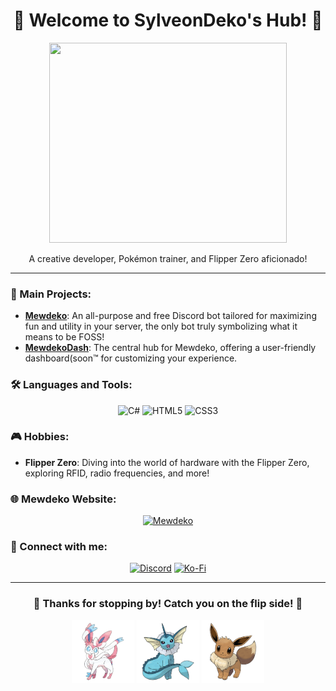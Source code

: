 <h1 align="center">🌟 Welcome to SylveonDeko's Hub! 🌟</h1>

<p align="center">
  <img src="https://cdn.mewdeko.tech/sylv.gif" width="380" height="320">
</p>

<p align="center">
  A creative developer, Pokémon trainer, and Flipper Zero aficionado!
</p>

---

### 🚀 Main Projects:
- **[Mewdeko](https://github.com/SylveonDeko/Mewdeko)**: An all-purpose and free Discord bot tailored for maximizing fun and utility in your server, the only bot truly symbolizing what it means to be FOSS!
- **[MewdekoDash](https://github.com/SylveonDeko/MewdekoDash)**: The central hub for Mewdeko, offering a user-friendly dashboard(soon:tm: for customizing your experience.

### 🛠️ Languages and Tools:
<p align="center">
  <img alt="C#" src="https://img.shields.io/badge/C%23-239120?style=flat-square&logo=c-sharp&logoColor=white" />
  <img alt="HTML5" src="https://img.shields.io/badge/HTML5-E34F26?style=flat-square&logo=html5&logoColor=white" />
  <img alt="CSS3" src="https://img.shields.io/badge/CSS3-1572B6?style=flat-square&logo=css3&logoColor=white" />
</p>

### 🎮 Hobbies:
- **Flipper Zero**: Diving into the world of hardware with the Flipper Zero, exploring RFID, radio frequencies, and more!

### 🌐 Mewdeko Website:
<p align="center">
  <a href="https://mewdeko.tech" target="_blank"><img alt="Mewdeko" src="https://cdn.mewdeko.tech/Mewdeko.png" width="200" height="200"/></a>
</p>

### 🤝 Connect with me:
<p align="center">
  <a href="https://discord.gg/deko" target="_blank"><img alt="Discord" src="https://img.shields.io/badge/Discord-7289DA?style=for-the-badge&logo=discord&logoColor=white" width="120" height="40"/></a>
  <a href="https://ko-fi.com/mewdeko" target="_blank"><img alt="Ko-Fi" src="https://img.shields.io/badge/Ko--Fi-F16061?style=for-the-badge&logo=ko-fi&logoColor=white" width="120" height="40"/></a>
</p>

---

<h3 align="center">💖 Thanks for stopping by! Catch you on the flip side! 💖</h3>

<p align="center">
  <img src="https://raw.githubusercontent.com/PokeAPI/sprites/master/sprites/pokemon/other/official-artwork/700.png" width="100" height="100">
  <img src="https://raw.githubusercontent.com/PokeAPI/sprites/master/sprites/pokemon/other/official-artwork/134.png" width="100" height="100">
  <img src="https://raw.githubusercontent.com/PokeAPI/sprites/master/sprites/pokemon/other/official-artwork/133.png" width="100" height="100">
</p>
